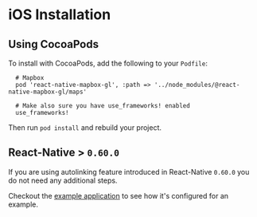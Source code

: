 # iOS Installation

## Using CocoaPods

To install with CocoaPods, add the following to your `Podfile`:

```
  # Mapbox
  pod 'react-native-mapbox-gl', :path => '../node_modules/@react-native-mapbox-gl/maps'

  # Make also sure you have use_frameworks! enabled
  use_frameworks!
```

Then run `pod install` and rebuild your project.

## React-Native > `0.60.0`

If you are using autolinking feature introduced in React-Native `0.60.0` you do not need any additional steps.

Checkout the [example application](/example/README.md) to see how it's configured for an example.
